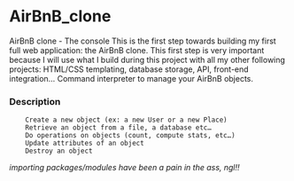 # AirBnB_clone

AirBnB clone - The console
This is the first step towards building my first full web application: the AirBnB clone. This first step is very important because I will use what I build during this project with all my other following projects: HTML/CSS templating, database storage, API, front-end integration…
Command interpreter to manage your AirBnB objects.


### Description

        Create a new object (ex: a new User or a new Place)
        Retrieve an object from a file, a database etc…
        Do operations on objects (count, compute stats, etc…)
        Update attributes of an object
        Destroy an object

*importing packages/modules have been a pain in the ass, ngl!!*
